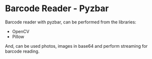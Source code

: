 ﻿# Barcode Reader - Pyzbar
 
Barcode reader with pyzbar, can be performed from the libraries:
- OpenCV
- Pillow

And, can be used photos, images in base64 and perform streaming for barcode reading.
